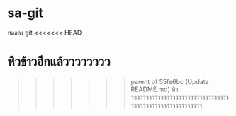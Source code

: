 # sa-git
ทดลอง git
<<<<<<< HEAD


หิวข้าวอีกแล้วววววววว
=======
>>>>>>> parent of 55fe6bc (Update README.md)
 หิวววววววววววววววววววววววววววววววววววววววววววววววววววววววววว